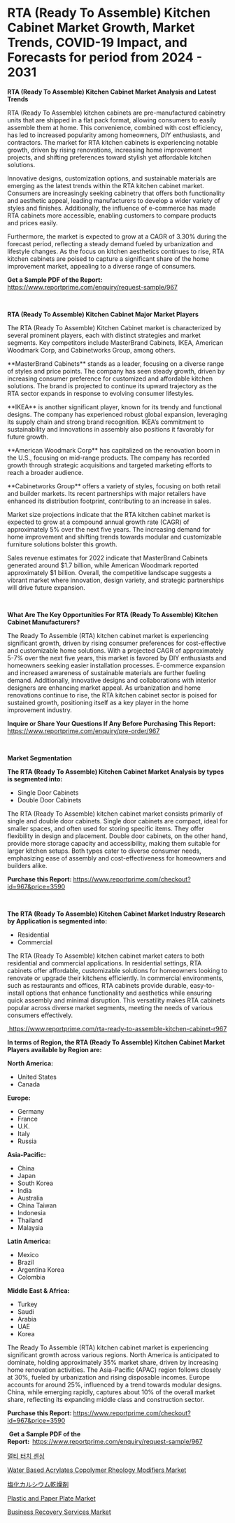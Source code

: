 <p><h1>RTA (Ready To Assemble) Kitchen Cabinet Market Growth, Market Trends, COVID-19 Impact, and Forecasts for period from 2024 - 2031</h1></p><p><strong>RTA (Ready To Assemble) Kitchen Cabinet Market Analysis and Latest Trends</strong></p>
<p><p>RTA (Ready To Assemble) kitchen cabinets are pre-manufactured cabinetry units that are shipped in a flat pack format, allowing consumers to easily assemble them at home. This convenience, combined with cost efficiency, has led to increased popularity among homeowners, DIY enthusiasts, and contractors. The market for RTA kitchen cabinets is experiencing notable growth, driven by rising renovations, increasing home improvement projects, and shifting preferences toward stylish yet affordable kitchen solutions.</p><p>Innovative designs, customization options, and sustainable materials are emerging as the latest trends within the RTA kitchen cabinet market. Consumers are increasingly seeking cabinetry that offers both functionality and aesthetic appeal, leading manufacturers to develop a wider variety of styles and finishes. Additionally, the influence of e-commerce has made RTA cabinets more accessible, enabling customers to compare products and prices easily.</p><p>Furthermore, the market is expected to grow at a CAGR of 3.30% during the forecast period, reflecting a steady demand fueled by urbanization and lifestyle changes. As the focus on kitchen aesthetics continues to rise, RTA kitchen cabinets are poised to capture a significant share of the home improvement market, appealing to a diverse range of consumers.</p></p>
<p><strong>Get a Sample PDF of the Report:&nbsp;</strong> <a href="https://www.reportprime.com/enquiry/request-sample/967">https://www.reportprime.com/enquiry/request-sample/967</a></p>
<p>&nbsp;</p>
<p><strong>RTA (Ready To Assemble) Kitchen Cabinet Major Market Players</strong></p>
<p><p>The RTA (Ready To Assemble) Kitchen Cabinet market is characterized by several prominent players, each with distinct strategies and market segments. Key competitors include MasterBrand Cabinets, IKEA, American Woodmark Corp, and Cabinetworks Group, among others.</p><p>**MasterBrand Cabinets** stands as a leader, focusing on a diverse range of styles and price points. The company has seen steady growth, driven by increasing consumer preference for customized and affordable kitchen solutions. The brand is projected to continue its upward trajectory as the RTA sector expands in response to evolving consumer lifestyles.</p><p>**IKEA** is another significant player, known for its trendy and functional designs. The company has experienced robust global expansion, leveraging its supply chain and strong brand recognition. IKEA’s commitment to sustainability and innovations in assembly also positions it favorably for future growth.</p><p>**American Woodmark Corp** has capitalized on the renovation boom in the U.S., focusing on mid-range products. The company has recorded growth through strategic acquisitions and targeted marketing efforts to reach a broader audience.</p><p>**Cabinetworks Group** offers a variety of styles, focusing on both retail and builder markets. Its recent partnerships with major retailers have enhanced its distribution footprint, contributing to an increase in sales.</p><p>Market size projections indicate that the RTA kitchen cabinet market is expected to grow at a compound annual growth rate (CAGR) of approximately 5% over the next five years. The increasing demand for home improvement and shifting trends towards modular and customizable furniture solutions bolster this growth.</p><p>Sales revenue estimates for 2022 indicate that MasterBrand Cabinets generated around $1.7 billion, while American Woodmark reported approximately $1 billion. Overall, the competitive landscape suggests a vibrant market where innovation, design variety, and strategic partnerships will drive future expansion.</p></p>
<p>&nbsp;</p>
<p><strong>What Are The Key Opportunities For RTA (Ready To Assemble) Kitchen Cabinet Manufacturers?</strong></p>
<p><p>The Ready To Assemble (RTA) kitchen cabinet market is experiencing significant growth, driven by rising consumer preferences for cost-effective and customizable home solutions. With a projected CAGR of approximately 5-7% over the next five years, this market is favored by DIY enthusiasts and homeowners seeking easier installation processes. E-commerce expansion and increased awareness of sustainable materials are further fueling demand. Additionally, innovative designs and collaborations with interior designers are enhancing market appeal. As urbanization and home renovations continue to rise, the RTA kitchen cabinet sector is poised for sustained growth, positioning itself as a key player in the home improvement industry.</p></p>
<p><strong>Inquire or Share Your Questions If Any Before Purchasing This Report:</strong> <a href="https://www.reportprime.com/enquiry/pre-order/967">https://www.reportprime.com/enquiry/pre-order/967</a></p>
<p>&nbsp;</p>
<p><strong>Market Segmentation</strong></p>
<p><strong>The RTA (Ready To Assemble) Kitchen Cabinet Market Analysis by types is segmented into:</strong></p>
<p><ul><li>Single Door Cabinets</li><li>Double Door Cabinets</li></ul></p>
<p><p>The RTA (Ready To Assemble) kitchen cabinet market consists primarily of single and double door cabinets. Single door cabinets are compact, ideal for smaller spaces, and often used for storing specific items. They offer flexibility in design and placement. Double door cabinets, on the other hand, provide more storage capacity and accessibility, making them suitable for larger kitchen setups. Both types cater to diverse consumer needs, emphasizing ease of assembly and cost-effectiveness for homeowners and builders alike.</p></p>
<p><strong>Purchase this Report:&nbsp;</strong><a href="https://www.reportprime.com/checkout?id=967&price=3590">https://www.reportprime.com/checkout?id=967&price=3590</a></p>
<p>&nbsp;</p>
<p><strong>The RTA (Ready To Assemble) Kitchen Cabinet Market Industry Research by Application is segmented into:</strong></p>
<p><ul><li>Residential</li><li>Commercial</li></ul></p>
<p><p>The RTA (Ready To Assemble) kitchen cabinet market caters to both residential and commercial applications. In residential settings, RTA cabinets offer affordable, customizable solutions for homeowners looking to renovate or upgrade their kitchens efficiently. In commercial environments, such as restaurants and offices, RTA cabinets provide durable, easy-to-install options that enhance functionality and aesthetics while ensuring quick assembly and minimal disruption. This versatility makes RTA cabinets popular across diverse market segments, meeting the needs of various consumers effectively.</p></p>
<p><a href="https://www.reportprime.com/rta-ready-to-assemble-kitchen-cabinet-r967">&nbsp;https://www.reportprime.com/rta-ready-to-assemble-kitchen-cabinet-r967</a></p>
<p><strong>In terms of Region, the RTA (Ready To Assemble) Kitchen Cabinet Market Players available by Region are:</strong></p>
<p>
    <p> <strong> North America: </strong>
        <ul>
            <li>United States</li>
            <li>Canada</li>
        </ul>
        </p> 
    <p> <strong> Europe: </strong>
        <ul>
            <li>Germany</li>
            <li>France</li>
            <li>U.K.</li>
            <li>Italy</li>
            <li>Russia</li>
        </ul>
        </p> 
    <p> <strong> Asia-Pacific: </strong>
        <ul>
            <li>China</li>
            <li>Japan</li>
            <li>South Korea</li>
            <li>India</li>
            <li>Australia</li>
            <li>China Taiwan</li>
            <li>Indonesia</li>
            <li>Thailand</li>
            <li>Malaysia</li>
        </ul>
        </p> 
    <p> <strong> Latin America: </strong>
        <ul>
            <li>Mexico</li>
            <li>Brazil</li>
            <li>Argentina Korea</li>
            <li>Colombia</li>
        </ul>
        </p> 
    <p> <strong> Middle East & Africa: </strong>
        <ul>
            <li>Turkey</li>
            <li>Saudi</li>
            <li>Arabia</li>
            <li>UAE</li>
            <li>Korea</li>
        </ul>
    </p>
    </p>
<p><p>The Ready To Assemble (RTA) kitchen cabinet market is experiencing significant growth across various regions. North America is anticipated to dominate, holding approximately 35% market share, driven by increasing home renovation activities. The Asia-Pacific (APAC) region follows closely at 30%, fueled by urbanization and rising disposable incomes. Europe accounts for around 25%, influenced by a trend towards modular designs. China, while emerging rapidly, captures about 10% of the overall market share, reflecting its expanding middle class and construction sector.</p></p>
<p><strong>Purchase this Report: </strong><a href="https://www.reportprime.com/checkout?id=967&price=3590">https://www.reportprime.com/checkout?id=967&price=3590</a></p>
<p>&nbsp;<strong>Get a Sample PDF of the Report:&nbsp;&nbsp;</strong><a href="https://www.reportprime.com/enquiry/request-sample/967">https://www.reportprime.com/enquiry/request-sample/967</a></p>
<p><strong></strong></p>
<p><p><a href="https://medium.com/@kacrimipp/%EA%B8%80%EB%A1%9C%EB%B2%8C-%EB%A9%80%ED%8B%B0-%ED%84%B0%EC%B9%98-%EC%84%BC%EC%8B%B1-%EC%82%B0%EC%97%85-%EC%97%B0%EA%B5%AC-%EB%B3%B4%EA%B3%A0%EC%84%9C-%EA%B2%BD%EC%9F%81-%EA%B2%BD%EA%B4%80-%EC%8B%9C%EC%9E%A5-%EA%B7%9C%EB%AA%A8-%EC%A7%80%EC%97%AD-%ED%98%84%ED%99%A9-%EB%B0%8F-%EC%A0%84%EB%A7%9D-%EC%98%88%EC%B8%A1-2024-2031-0e132ee14309">멀티 터치 센싱</a></p><p><a href="https://www.linkedin.com/pulse/water-based-acrylates-copolymer-rheology-modifiers-market-trends-bs7fc?trackingId=g57130KlSq645Iw4FgbgUQ%3D%3D">Water Based Acrylates Copolymer Rheology Modifiers Market</a></p><p><a href="https://medium.com/@cassianlinzjx/%E6%88%90%E9%95%B7%E6%BD%9C%E5%9C%A8%E5%8A%9B%E3%81%AE%E8%A7%A3%E6%94%BE-2024%E5%B9%B4%E3%81%8B%E3%82%892031%E5%B9%B4%E3%81%BE%E3%81%A7%E3%81%AE%E3%82%AB%E3%83%AB%E3%82%B7%E3%82%A6%E3%83%A0%E5%A1%A9%E5%8C%96%E7%89%A9%E4%B9%BE%E7%87%A5%E5%89%A4%E5%B8%82%E5%A0%B4%E3%81%AE%E6%88%A6%E7%95%A5%E7%9A%84%E5%88%86%E6%9E%90%E4%BA%88%E6%B8%AC-2fd3de2b34dc">塩化カルシウム乾燥剤</a></p><p><a href="https://issuu.com/reportprime-2/docs/plastic-and-paper-plate-market-size_57092e51bd9c5f">Plastic and Paper Plate Market</a></p><p><a href="https://medium.com/@caroline.hamilton5656/future-ready-strategic-insights-into-the-global-business-recovery-services-market-2024-2031-7ca3eee1d595">Business Recovery Services Market</a></p></p>